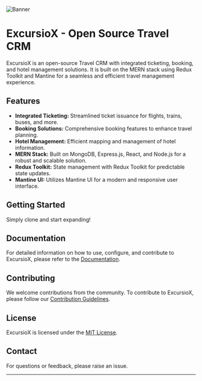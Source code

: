 ![Banner](https://i.ibb.co/NszfZFN/Excursio-X-Banner.png)

# ExcursioX - Open Source Travel CRM

ExcursioX is an open-source Travel CRM with integrated ticketing, booking, and hotel management solutions. It is built on the MERN stack using Redux Toolkit and Mantine for a seamless and efficient travel management experience.

## Features

- **Integrated Ticketing:** Streamlined ticket issuance for flights, trains, buses, and more.
- **Booking Solutions:** Comprehensive booking features to enhance travel planning.
- **Hotel Management:** Efficient mapping and management of hotel information.
- **MERN Stack:** Built on MongoDB, Express.js, React, and Node.js for a robust and scalable solution.
- **Redux Toolkit:** State management with Redux Toolkit for predictable state updates.
- **Mantine UI:** Utilizes Mantine UI for a modern and responsive user interface.

## Getting Started

Simply clone and start expanding!


## Documentation

For detailed information on how to use, configure, and contribute to ExcursioX, please refer to the [Documentation](docs/).

## Contributing

We welcome contributions from the community. To contribute to ExcursioX, please follow our [Contribution Guidelines](CONTRIBUTING.md).

## License

ExcursioX is licensed under the [MIT License](LICENSE).

## Contact

For questions or feedback, please raise an issue.

---
